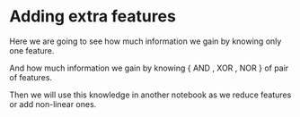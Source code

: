 # Adding extra features

Here we are going to see how much information we gain by knowing only one feature.

And how much information we gain by knowing { AND , XOR , NOR } of pair of features.

Then we will use this knowledge in another notebook as we reduce features or add non-linear ones.

